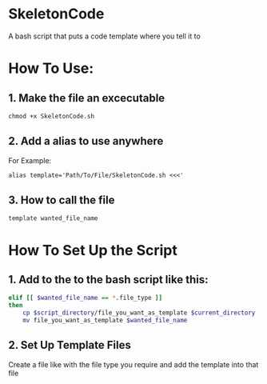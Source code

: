 # SkeletonCode
A bash script that puts a code template where you tell it to 

# How To Use:

## 1. Make the file an excecutable
```md
chmod +x SkeletonCode.sh
```

## 2. Add a alias to use anywhere
For Example:
```md
alias template='Path/To/File/SkeletonCode.sh <<<'
```

## 3. How to call the file
```
template wanted_file_name
```

# How To Set Up the Script
## 1. Add to the to the bash script like this:
```bash
elif [[ $wanted_file_name == *.file_type ]]
then
    cp $script_directory/file_you_want_as_template $current_directory
    mv file_you_want_as_template $wanted_file_name
```
## 2. Set Up Template Files
Create a file like with the file type you require and add the template into that file


